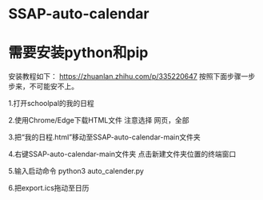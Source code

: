 # SSAP-auto-calendar
# 需要安装python和pip
安装教程如下：
https://zhuanlan.zhihu.com/p/335220647
按照下面步骤一步步来，不可能安不上。

1.打开schoolpal的我的日程

2.使用Chrome/Edge下载HTML文件 注意选择 网页，全部

3.把“我的日程.html”移动至SSAP-auto-calendar-main文件夹

4.右键SSAP-auto-calendar-main文件夹 点击新建文件夹位置的终端窗口

5.输入启动命令 python3 auto_calender.py

6.把export.ics拖动至日历
